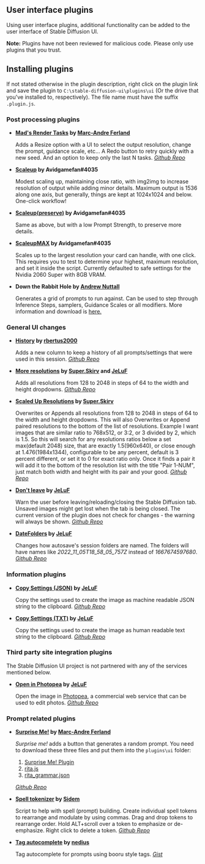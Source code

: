 ## User interface plugins
Using user interface plugins, additional functionality can be added to the user interface of Stable Diffusion UI.

**Note:** Plugins have not been reviewed for malicious code. Please only use plugins that you trust.

## Installing plugins
If not stated otherwise in the plugin description, right click on the plugin link and save the plugin to `C:\stable-diffusion-ui\plugins\ui` (Or the drive that you've installed to, respectively). The file name must have the suffix `.plugin.js`.

### Post processing plugins
- **[Mad's Render Tasks](https://raw.githubusercontent.com/madrang/sd-ui-plugins/master/mads-render_tasks.plugin.js) by [Marc-Andre Ferland](https://github.com/madrang)**

    Adds a Resize option with a UI to select the output resolution, change the prompt, guidance scale, etc...
    A Redo button to retry quickly with a new seed.
    And an option to keep only the last N tasks.
    _[Github Repo](https://github.com/madrang/sd-ui-plugins)_

- **[Scaleup](https://www.computingbits.com/software/scaleup.plugin.js) by Avidgamefan#4035**

    Modest scaling up, maintaining close ratio, with img2img to increase resolution of output while adding minor details.
    Maximum output is 1536 along one axis, but generally, things are kept at 1024x1024 and below.  One-click workflow!

- **[Scaleup(preserve)](https://www.computingbits.com/software/scaleuppreserve.plugin.js) by Avidgamefan#4035**

    Same as above, but with a low Prompt Strength, to preserve more details.

- **[ScaleupMAX](https://www.computingbits.com/software/scaleupMAX.plugin.js) by Avidgamefan#4035**

    Scales up to the largest resolution your card can handle, with one click. This requires you to test to determine your highest, maximum resolution, and set it inside the script.  Currently defaulted to safe settings for the Nvidia 2060 Super with 8GB VRAM.

- **Down the Rabbit Hole by [Andrew Nuttall](https://andrewjnuttall.com)**

    Generates a grid of prompts to run against. Can be used to step through Inference Steps, samplers, Guidance Scales or all modifiers.
    More information and download is [here.](https://andrewjnuttall.com/blog/nuttalls-stable-diffusion-ui-plugin/)

### General UI changes
- **[History](https://raw.githubusercontent.com/rbertus2000/sd-ui-plugins/main/history.plugin.js) by [rbertus2000](https://github.com/rbertus2000)**

    Adds a new column to keep a history of all prompts/settings that were used in this session.
    _[Github Repo](https://github.com/rbertus2000/sd-ui-plugins)_

- **[More resolutions](https://raw.githubusercontent.com/superskirv/stable-diffusion-ui-plugins/main/Ski-SDUI-MoreRes.plugin.js) by [Super.Skirv](https://github.com/superskirv) and [JeLuF](https://github.com/JeLuF)**

    Adds all resolutions from 128 to 2048 in steps of 64 to the width and height dropdowns.
    _[Github Repo](https://github.com/JeLuF/stable-diffusion-ui-plugins/)_

- **[Scaled Up Resolutions](https://raw.githubusercontent.com/superskirv/stable-diffusion-ui-plugins/main/Ski-ScaleResolutions.plugin.js) by [Super.Skirv](https://github.com/superskirv)**

    Overwrites or Appends all resolutions from 128 to 2048 in steps of 64 to the width and height dropdowns.
    This will also Overwrites or Append paired resolutions to the bottom of the list of resolutions. Example I want images that are similar ratio to 768x512, or 3:2, or 3 divided by 2, which is 1.5. So this will search for any resolutions ratios below a set max(default 2048) size, that are exactly 1.5(960x640), or close enough at 1.476(1984x1344), configurable to be any percent, default is 3 percent different, or set it to 0 for exact ratio only. Once it finds a pair it will add it to the bottom of the resolution list with the title "Pair 1-NUM", just match both width and height with its pair and your good.
    _[Github Repo](https://github.com/superskirv/stable-diffusion-ui-plugins/)_

- **[Don't leave](https://raw.githubusercontent.com/JeLuF/stable-diffusion-ui-plugins/main/Don-t-leave.plugin.js) by [JeLuF](https://github.com/JeLuF)**

    Warn the user before leaving/reloading/closing the Stable Diffusion tab. Unsaved images might get lost when the tab is being closed.
    The current version of the plugin does not check for changes - the warning will always be shown.
    _[Github Repo](https://github.com/JeLuF/stable-diffusion-ui-plugins/)_

- **[DateFolders](https://raw.githubusercontent.com/JeLuF/stable-diffusion-ui-plugins/main/DateFolders.plugin.js) by [JeLuF](https://github.com/JeLuF)**

    Changes how autosave's session folders are named. The folders will have names like _2022_11_05T18_58_05_757Z_ instead of _1667674597680_.
    _[Github Repo](https://github.com/JeLuF/stable-diffusion-ui-plugins/)_

### Information plugins
- **[Copy Settings (JSON)](https://raw.githubusercontent.com/JeLuF/stable-diffusion-ui-plugins/main/copy-settings-json.plugin.js) by [JeLuF](https://github.com/JeLuF)**

    Copy the settings used to create the image as machine readable JSON string to the clipboard. 
    _[Github Repo](https://github.com/JeLuF/stable-diffusion-ui-plugins/)_

- **[Copy Settings (TXT)](https://raw.githubusercontent.com/JeLuF/stable-diffusion-ui-plugins/main/copy-settings-txt.plugin.js) by [JeLuF](https://github.com/JeLuF)**

    Copy the settings used to create the image as human readable text string to the clipboard.
    _[Github Repo](https://github.com/JeLuF/stable-diffusion-ui-plugins/)_

### Third party site integration plugins
The Stable Diffusion UI project is not partnered with any of the services mentioned below.

- **[Open in Photopea](https://raw.githubusercontent.com/JeLuF/stable-diffusion-ui-plugins/main/photopea.plugin.js) by [JeLuF](https://github.com/JeLuF)**

    Open the image in [Photopea](https://www.photopea.com/), a commercial web service that can be used to edit photos.
    _[Github Repo](https://github.com/JeLuF/stable-diffusion-ui-plugins/)_

### Prompt related plugins

- **[Surprise Me!](https://raw.githubusercontent.com/madrang/sd-ui-plugins/master/mads-surprise_me.plugin.js) by [Marc-Andre Ferland](https://github.com/madrang)**

    _Surprise me!_ adds a button that generates a random prompt. You need to download these three files and put them into the `plugins\ui` folder:

    1.  [Surprise Me! Plugin](https://raw.githubusercontent.com/madrang/sd-ui-plugins/master/mads-surprise_me.plugin.js)
    2.  [rita.js](https://raw.githubusercontent.com/madrang/sd-ui-plugins/master/rita.js)
    3.  [rita_grammar.json](https://raw.githubusercontent.com/madrang/sd-ui-plugins/master/rita_grammar.json)

    _[Github Repo](https://github.com/madrang/sd-ui-plugins)_

- **[Spell tokenizer](https://raw.githubusercontent.com/Sidem/sd-ui-plugins/main/spell-tokenizer.plugin.js) by [Sidem](https://github.com/Sidem)**

    Script to help with spell (prompt) building.
    Create individual spell tokens to rearrange and modulate by using commas.
    Drag and drop tokens to rearrange order.
    Hold ALT+scroll over a token to emphasize or de-emphasize.
    Right click to delete a token.
    _[Github Repo](https://github.com/Sidem/sd-ui-plugins)_

- **[Tag autocomplete](https://gist.githubusercontent.com/nedius/bd5a1af78dc71a762fe76bd6d05631d5/raw/97ce564d585582876fa163392b8246732fb5c597/nedius.tagcomplete.plugin.js) by [nedius](https://github.com/nedius)**

  Tag autocomplete for prompts using booru style tags. _[Gist](https://gist.github.com/nedius/bd5a1af78dc71a762fe76bd6d05631d5)_